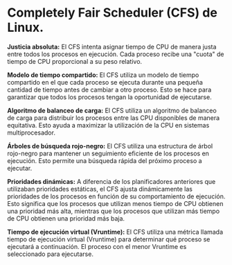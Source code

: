 # Completely Fair Scheduler (CFS) de Linux. 

**Justicia absoluta:** El CFS intenta asignar tiempo de CPU de manera justa entre todos los procesos en ejecución. Cada proceso recibe una "cuota" de tiempo de CPU proporcional a su peso relativo.

**Modelo de tiempo compartido:** El CFS utiliza un modelo de tiempo compartido en el que cada proceso se ejecuta durante una pequeña cantidad de tiempo antes de cambiar a otro proceso. Esto se hace para garantizar que todos los procesos tengan la oportunidad de ejecutarse.

**Algoritmo de balanceo de carga:** El CFS utiliza un algoritmo de balanceo de carga para distribuir los procesos entre las CPU disponibles de manera equitativa. Esto ayuda a maximizar la utilización de la CPU en sistemas multiprocesador.

**Árboles de búsqueda rojo-negro:** El CFS utiliza una estructura de árbol rojo-negro para mantener un seguimiento eficiente de los procesos en ejecución. Esto permite una búsqueda rápida del próximo proceso a ejecutar.

**Prioridades dinámicas:** A diferencia de los planificadores anteriores que utilizaban prioridades estáticas, el CFS ajusta dinámicamente las prioridades de los procesos en función de su comportamiento de ejecución. Esto significa que los procesos que utilizan menos tiempo de CPU obtienen una prioridad más alta, mientras que los procesos que utilizan más tiempo de CPU obtienen una prioridad más baja.

**Tiempo de ejecución virtual (Vruntime):** El CFS utiliza una métrica llamada tiempo de ejecución virtual (Vruntime) para determinar qué proceso se ejecutará a continuación. El proceso con el menor Vruntime es seleccionado para ejecutarse.